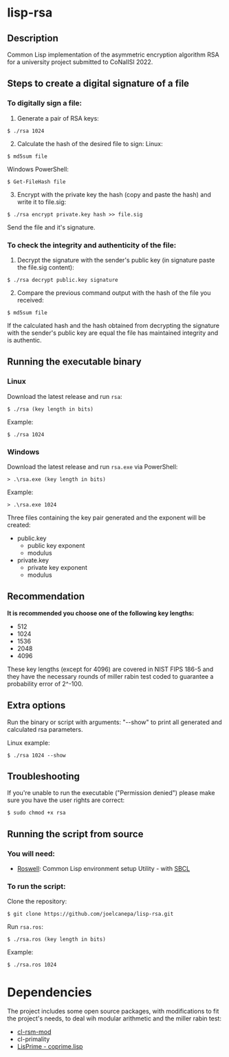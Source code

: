# lisp-rsa

## Description
Common Lisp implementation of the asymmetric encryption algorithm RSA for a university project submitted to CoNaIISI 2022.

## Steps to create a digital signature of a file
### To digitally sign a file:
1. Generate a pair of RSA keys:
<pre><code>$ ./rsa 1024 </code></pre>

2. Calculate the hash of the desired file to sign:
Linux:
<pre><code>$ md5sum file </code></pre>
Windows PowerShell:
<pre><code>$ Get-FileHash file </code></pre>

3. Encrypt with the private key the hash (copy and paste the hash) and write it to file.sig:
<pre><code>$ ./rsa encrypt private.key hash >> file.sig</code></pre>

Send the file and it's signature.

### To check the integrity and authenticity of the file:

1. Decrypt the signature with the sender's public key (in signature paste the file.sig content):
<pre><code>$ ./rsa decrypt public.key signature</code></pre>

2. Compare the previous command output with the hash of the file you received:
<pre><code>$ md5sum file </code></pre>

If the calculated hash and the hash obtained from decrypting the signature with the sender's public key are equal the file has maintained integrity and is authentic.

## Running the executable binary

### Linux
Download the latest release and run `rsa`:

<pre><code>$ ./rsa (key length in bits) </code></pre>

Example:

<pre><code>$ ./rsa 1024 </code></pre>

### Windows
Download the latest release and run `rsa.exe` via PowerShell:

<pre><code>> .\rsa.exe (key length in bits) </code></pre>

Example:

<pre><code>> .\rsa.exe 1024 </code></pre>

Three files containing the key pair generated and the exponent will be created:
* public.key
  * public key exponent
  * modulus
* private.key
  * private key exponent
  * modulus

## Recommendation
**It is recommended you choose one of the following key lengths:**

* 512
* 1024
* 1536
* 2048
* 4096

These key lengths (except for 4096) are covered in NIST FIPS 186-5 and they have the necessary rounds of miller rabin test coded to guarantee a probability error of 2^-100.

## Extra options

Run the binary or script with arguments: "--show" to print all generated and calculated rsa parameters.

Linux example:
<pre><code>$ ./rsa 1024 --show</code></pre>

## Troubleshooting

If you're unable to run the executable ("Permission denied") please make sure you have the user rights are correct: 
<pre><code>$ sudo chmod +x rsa</code></pre>

## Running the script from source
### You will need:
* [Roswell](https://roswell.github.io/Home.html): Common Lisp environment setup Utility - with [SBCL](https://www.sbcl.org/)

### To run the script:

Clone the repository:

<pre><code>$ git clone https://github.com/joelcanepa/lisp-rsa.git</code></pre>

Run `rsa.ros`:

<pre><code>$ ./rsa.ros (key length in bits) </code></pre>

Example:

<pre><code>$ ./rsa.ros 1024 </code></pre>

# Dependencies

The project includes some open source packages, with modifications to fit the project's needs, to deal wih modular arithmetic and the miller rabin test:

* [cl-rsm-mod](https://sources.debian.org/src/cl-rsm-mod/1.4/mod.lisp/)
* cl-primality
* [LisPrime - coprime.lisp](https://github.com/dradisavljevic/LisPrime/blob/master/coprime.lisp)
